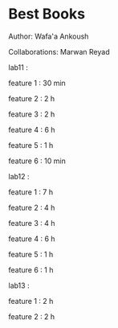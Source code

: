 # Best Books


Author: Wafa'a Ankoush


Collaborations: Marwan Reyad

lab11 :

feature 1 : 30 min

feature 2 : 2 h

feature 3 : 2 h

feature 4 : 6 h

feature 5 : 1 h

feature 6 : 10 min

lab12 :

feature 1 : 7 h

feature 2 : 4 h

feature 3 : 4 h

feature 4 : 6 h

feature 5 : 1 h

feature 6 : 1 h

lab13 :

feature 1 : 2 h

feature 2 : 2 h




